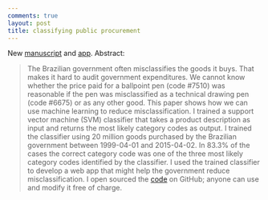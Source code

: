 ```yaml
---
comments: true
layout: post
title: classifying public procurement
---
```


New [manuscript](https://s3.amazonaws.com/thiagomarzagao/classifyingProcurement.pdf) and [app](https://github.com/thiagomarzagao/catmatfinder). Abstract:
 
> The Brazilian government often misclassifies the goods it buys. That makes it hard to audit government expenditures. We cannot know whether the price paid for a ballpoint pen (code \#7510) was reasonable if the pen was misclassified as a technical drawing pen (code \#6675) or as any other good. This paper shows how we can use machine learning to reduce misclassification. I trained a support vector machine (SVM) classifier that takes a product description as input and returns the most likely category codes as output. I trained the classifier using 20 million goods purchased by the Brazilian government between 1999-04-01 and 2015-04-02. In 83.3% of the cases the correct category code was one of the three most likely category codes identified by the classifier. I used the trained classifier to develop a web app that might help the government reduce misclassification. I open sourced the [code](https://github.com/thiagomarzagao/catmatfinder) on GitHub;  anyone can use and modify it free of charge.

